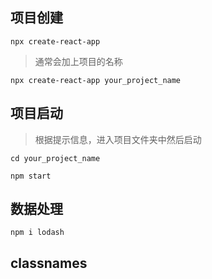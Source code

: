 ## 项目创建

```shell
npx create-react-app
```

> 通常会加上项目的名称

```shell
npx create-react-app your_project_name
```

## 项目启动

> 根据提示信息，进入项目文件夹中然后启动

```shell
cd your_project_name
```

```shell
npm start
```

## 数据处理
```shell
npm i lodash
```
## classnames